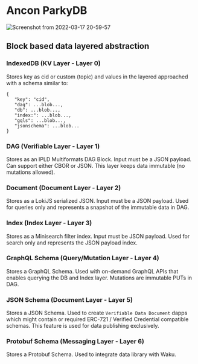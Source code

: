 # Ancon ParkyDB

![Screenshot from 2022-03-17 20-59-57](https://user-images.githubusercontent.com/1248071/158923256-402ad72f-2161-439e-b675-3b5730c54853.png)

## Block based data layered abstraction

### IndexedDB (KV Layer - Layer 0)

Stores key as cid or custom (topic) and values in the layered approached with a schema similar to:

```
{
   "key": "cid",
   "dag": ...blob...,
   "db": ...blob...,
   "index:": ...blob...,
   "gqls": ...blob...,
   "jsonschema": ...blob...
}
```

### DAG  (Verifiable Layer - Layer 1)  

Stores as an IPLD Multiformats DAG Block. Input must be a JSON payload. Can support either CBOR or JSON. This layer keeps data immutable (no mutations allowed).

### Document (Document Layer - Layer 2) 

Stores as a LokiJS serialized JSON. Input must be a JSON payload. Used for queries only and represents a snapshot of the immutable data in DAG.

### Index (Index Layer - Layer 3)  

Stores as a Minisearch filter index. Input must be JSON payload. Used for search only and represents the JSON payload index.

### GraphQL Schema (Query/Mutation Layer - Layer 4)

Stores a GraphQL Schema. Used with on-demand GraphQL APIs that enables querying the DB and Index layer. Mutations are immutable PUTs in DAG.

### JSON Schema (Document Layer - Layer 5)

Stores a JSON Schema. Used to create `Verifiable Data Document`  dapps which  might contain or required ERC-721 / Verified Credential compatible schemas. This feature is used for data publishing exclusively.

### Protobuf Schema (Messaging Layer - Layer 6)

Stores a Protobuf Schema. Used to integrate data library with Waku.

